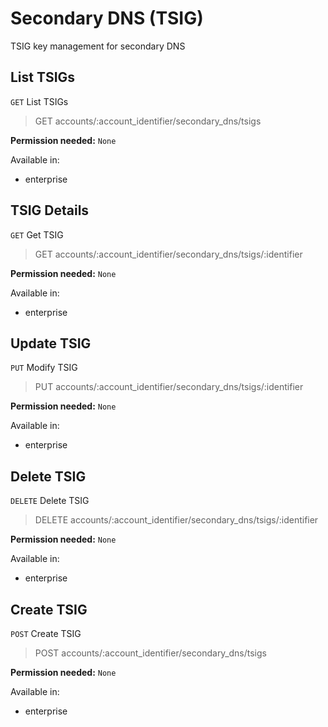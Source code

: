 # Secondary DNS (TSIG)

TSIG key management for secondary DNS

## List TSIGs

`GET` List TSIGs

> GET accounts/:account_identifier/secondary_dns/tsigs

**Permission needed:** `None`

Available in:

* enterprise


## TSIG Details

`GET` Get TSIG

> GET accounts/:account_identifier/secondary_dns/tsigs/:identifier

**Permission needed:** `None`

Available in:

* enterprise


## Update TSIG

`PUT` Modify TSIG

> PUT accounts/:account_identifier/secondary_dns/tsigs/:identifier

**Permission needed:** `None`

Available in:

* enterprise


## Delete TSIG

`DELETE` Delete TSIG

> DELETE accounts/:account_identifier/secondary_dns/tsigs/:identifier

**Permission needed:** `None`

Available in:

* enterprise


## Create TSIG

`POST` Create TSIG

> POST accounts/:account_identifier/secondary_dns/tsigs

**Permission needed:** `None`

Available in:

* enterprise

